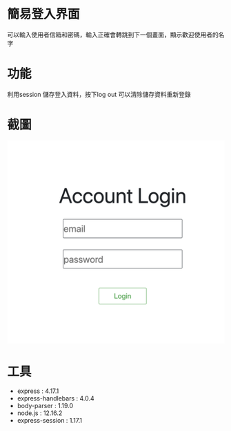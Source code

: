 # 簡易登入界面

可以輸入使用者信箱和密碼，輸入正確會轉跳到下一個畫面，顯示歡迎使用者的名字

# 功能

利用session 儲存登入資料，按下log out 可以清除儲存資料重新登錄

# 截圖

![image](https://github.com/marcho001/Account-Login/blob/master/%E6%88%AA%E5%9C%96%202020-05-09%20%E4%B8%8B%E5%8D%881.55.49.png)
# 工具

- express : 4.17.1
- express-handlebars : 4.0.4
- body-parser : 1.19.0
- node.js : 12.16.2
- express-session : 1.17.1
